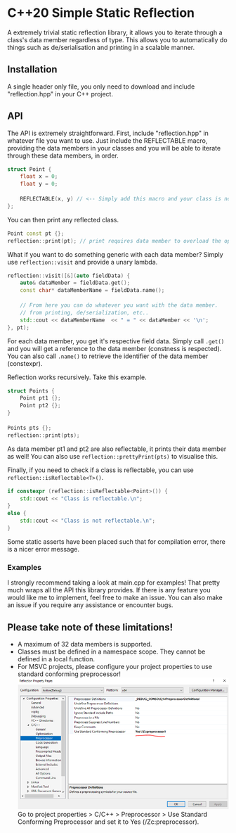
# C++20 Simple Static Reflection
A extremely trivial static reflection library, it allows you to iterate through a class's data member regardless of type. This allows you to automatically do things such as de/serialisation and printing in a scalable manner.

## Installation
A single header only file, you only need to download and include "reflection.hpp" in your C++ project.

## API
The API is extremely straightforward. First, include "reflection.hpp" in whatever file you want to use. Just include the REFLECTABLE macro, providing the data members in your classes and you will be able to iterate through these data members, in order.
```cpp
struct Point {
    float x = 0;
	float y = 0;
	
    REFLECTABLE(x, y) // <-- Simply add this macro and your class is now reflectable
};
```  
You can then print any reflected class.
```cpp
Point const pt {};
reflection::print(pt); // print requires data member to overload the operator<<.
```
What if you want to do something generic with each data member? Simply use `reflection::visit` and provide a unary lambda.
```cpp
reflection::visit([&](auto fieldData) {	
	auto& dataMember = fieldData.get();
	const char* dataMemberName = fieldData.name();

	// From here you can do whatever you want with the data member.
	// from printing, de/serialization, etc..
	std::cout << dataMemberName  << " = " << dataMember << '\n';
}, pt);
```
For each data member, you get it's respective field data. Simply call `.get()` and you will get a reference to the data member (constness is respected). You can also call `.name()` to retrieve the identifier of the data member (constexpr). 

Reflection works recursively. Take this example.
```cpp
struct Points {
	Point pt1 {};
	Point pt2 {};
}

Points pts {};
reflection::print(pts);
```
As data member pt1 and pt2 are also reflectable, it prints their data member as well! You can also use `reflection::prettyPrint(pts)` to visualise this.

Finally, if you need to check if a class is reflectable, you can use `reflection::isReflectable<T>()`.
```cpp
if constexpr (reflection::isReflectable<Point>()) {
	std::cout << "Class is reflectable.\n";
}
else {
	std::cout << "Class is not reflectable.\n";
}
```
Some static asserts have been placed such that for compilation error, there is a nicer error message.
### Examples
I strongly recommend taking a look at main.cpp for examples! That pretty much wraps all the API this library provides. If there is any feature you would like me to implement, feel free to make an issue. You can also make an issue if you require any assistance or encounter bugs.

## Please take note of these limitations!
- A maximum of 32 data members is supported.
- Classes must be defined in a namespace scope. They cannot be defined in a local function.
- For MSVC projects, please configure your project properties to use standard conforming preprocessor!
![MSVC Standard Conforming Preprocessor](image/msvcpreprocessor.png)
Go to project properties > C/C++ > Preprocessor > Use Standard Conforming Preprocessor and set it to Yes (/Zc:preprocessor).